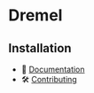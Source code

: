 # Dremel

## Installation

- 📜 [Documentation](https://github.com/flow-php/flow/blob/1.x/docs/components/libs/azure-sdk.md)
- 🛠️ [Contributing](https://github.com/flow-php/flow/blob/1.x/CONTRIBUTING.md)